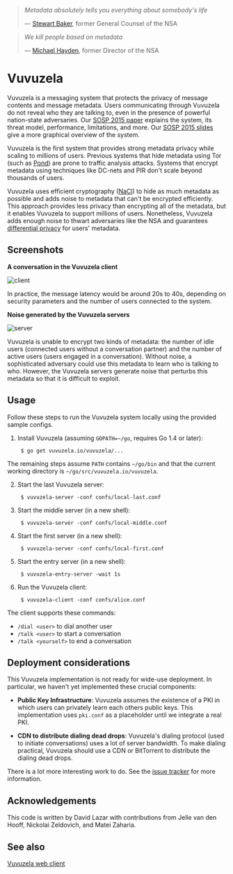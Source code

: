 > *Metadata absolutely tells you everything about somebody's life*
>
> — [Stewart Baker](http://www.nybooks.com/articles/archives/2013/nov/21/snowden-leaks-and-public/), former General Counsel of the NSA


> *We kill people based on metadata*
>
> — [Michael Hayden](https://www.youtube.com/watch?v=kV2HDM86XgI&t=17m53s), former Director of the NSA


# Vuvuzela

Vuvuzela is a messaging system that protects the privacy of message contents
and message metadata.  Users communicating through Vuvuzela do not reveal who
they are talking to, even in the presence of powerful nation-state adversaries.
Our [SOSP 2015 paper](https://davidlazar.org/papers/vuvuzela.pdf) explains
the system, its threat model, performance, limitations, and more.  Our
[SOSP 2015 slides](https://davidlazar.org/slides/vuvuzela-sosp2015.pdf) give
a more graphical overview of the system.

Vuvuzela is the first system that provides strong metadata privacy while
scaling to millions of users.  Previous systems that hide metadata using
Tor (such as [Pond](https://pond.imperialviolet.org/)) are prone to traffic
analysis attacks.  Systems that encrypt metadata using techniques like
DC-nets and PIR don't scale beyond thousands of users.

Vuvuzela uses efficient cryptography ([NaCl](http://nacl.cr.yp.to)) to hide as
much metadata as possible and adds noise to metadata that can't be encrypted
efficiently.  This approach provides less privacy than encrypting all of the
metadata, but it enables Vuvuzela to support millions of users.  Nonetheless,
Vuvuzela adds enough noise to thwart adversaries like the NSA and guarantees
[differential privacy](https://en.wikipedia.org/wiki/Differential_privacy) for
users' metadata.


## Screenshots

**A conversation in the Vuvuzela client**

![client](https://github.com/vuvuzela/vuvuzela/blob/master/screenshots/client.gif)

In practice, the message latency would be around 20s to 40s, depending
on security parameters and the number of users connected to the system.

**Noise generated by the Vuvuzela servers**

![server](https://github.com/vuvuzela/vuvuzela/blob/master/screenshots/server.gif)

Vuvuzela is unable to encrypt two kinds of metadata: the number of idle users
(connected users without a conversation partner) and the number of active users
(users engaged in a conversation).  Without noise, a sophisticated adversary
could use this metadata to learn who is talking to who.  However, the Vuvuzela
servers generate noise that perturbs this metadata so that it is difficult to
exploit.


## Usage

Follow these steps to run the Vuvuzela system locally using the provided
sample configs.

1. Install Vuvuzela (assuming `GOPATH=~/go`, requires Go 1.4 or later):

        $ go get vuvuzela.io/vuvuzela/...

  The remaining steps assume `PATH` contains `~/go/bin` and that the
  current working directory is `~/go/src/vuvuzela.io/vuvuzela`.

2. Start the last Vuvuzela server:

        $ vuvuzela-server -conf confs/local-last.conf

3. Start the middle server (in a new shell):

        $ vuvuzela-server -conf confs/local-middle.conf

4. Start the first server (in a new shell):

        $ vuvuzela-server -conf confs/local-first.conf

5. Start the entry server (in a new shell):

        $ vuvuzela-entry-server -wait 1s

6. Run the Vuvuzela client:

        $ vuvuzela-client -conf confs/alice.conf

The client supports these commands:

* `/dial <user>` to dial another user
* `/talk <user>` to start a conversation
* `/talk <yourself>` to end a conversation


## Deployment considerations

This Vuvuzela implementation is not ready for wide-use deployment.
In particular, we haven't yet implemented these crucial components:

* **Public Key Infrastructure**:
Vuvuzela assumes the existence of a PKI in which users can privately
learn each others public keys.  This implementation uses `pki.conf`
as a placeholder until we integrate a real PKI.

* **CDN to distribute dialing dead drops**:
Vuvuzela's dialing protocol (used to initiate conversations) uses a
lot of server bandwidth.  To make dialing practical, Vuvuzela should
use a CDN or BitTorrent to distribute the dialing dead drops.

There is a lot more interesting work to do.  See the
[issue tracker](https://github.com/vuvuzela/vuvuzela/issues)
for more information.


## Acknowledgements

This code is written by David Lazar with contributions from
Jelle van den Hooff, Nickolai Zeldovich, and Matei Zaharia.


## See also

[Vuvuzela web client](https://github.com/jlmart88/vuvuzela-web-client)
